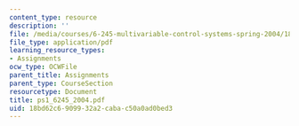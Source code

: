 ```yaml
---
content_type: resource
description: ''
file: /media/courses/6-245-multivariable-control-systems-spring-2004/18bd62c6909932a2cabac50a0ad0bed3_ps1_6245_2004.pdf
file_type: application/pdf
learning_resource_types:
- Assignments
ocw_type: OCWFile
parent_title: Assignments
parent_type: CourseSection
resourcetype: Document
title: ps1_6245_2004.pdf
uid: 18bd62c6-9099-32a2-caba-c50a0ad0bed3
---
```

